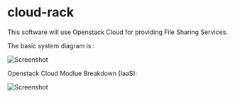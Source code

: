 cloud-rack
==========

This software will use Openstack Cloud for providing File Sharing Services.


The basic system diagram is :

![Screenshot](https://raw.github.com/cloud-rack/cloud-rack-docs/master/Diagrams/Block%20Diag-3D.png)


Openstack Cloud Modlue Breakdown (IaaS):

![Screenshot](https://raw.github.com/cloud-rack/cloud-rack-docs/master/Diagrams/IaaS%20Block%20Diagram.jpeg)
